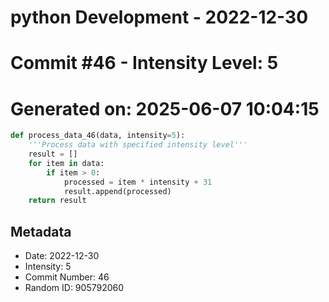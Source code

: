 ﻿# python Development - 2022-12-30
# Commit #46 - Intensity Level: 5
# Generated on: 2025-06-07 10:04:15
```python
def process_data_46(data, intensity=5):
    '''Process data with specified intensity level'''
    result = []
    for item in data:
        if item > 0:
            processed = item * intensity + 31
            result.append(processed)
    return result
```
## Metadata
- Date: 2022-12-30
- Intensity: 5
- Commit Number: 46
- Random ID: 905792060
